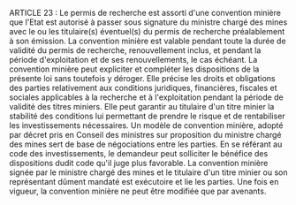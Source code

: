 ARTICLE 23 : Le permis de recherche est assorti d'une convention
minière que l'Etat est autorisé à passer sous signature du ministre
chargé des mines avec le ou les titulaire(s) éventuel(s) du permis de
recherche préalablement à son émission.
La convention minière est valable pendant toute la durée de validité du
permis de recherche, renouvellement inclus, et pendant la période
d'exploitation et de ses renouvellements, le cas échéant.
La convention minière peut expliciter et compléter les dispositions de
la présente loi sans toutefois y déroger. Elle précise les droits et
obligations des parties relativement aux conditions juridiques,
financières, fiscales et sociales applicables à la recherche et à
l'exploitation pendant la période de validité des titres miniers. Elle
peut garantir au titulaire d'un titre minier la stabilité des conditions
lui permettant de prendre le risque et de rentabiliser les
investissements nécessaires.
Un modèle de convention minière, adopté par décret pris en Conseil des
ministres sur proposition du ministre chargé des mines sert de base de
négociations entre les parties.
En se référant au code des investissements, le demandeur peut solliciter
le bénéfice des dispositions dudit code qu'il juge plus favorable.
La convention minière signée par le ministre chargé des mines et le
titulaire d'un titre minier ou son représentant dûment mandaté est
exécutoire et lie les parties.
Une fois en vigueur, la convention minière ne peut être modifiée que par
avenants.